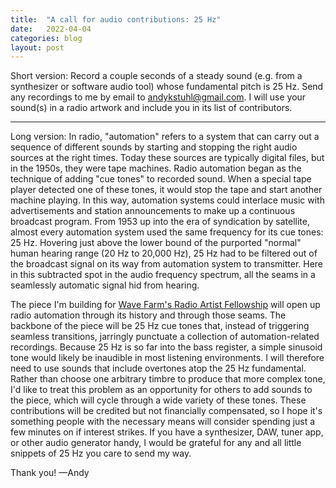 ```yaml
---
title:  "A call for audio contributions: 25 Hz"
date:   2022-04-04
categories: blog
layout: post
---
```


Short version: Record a couple seconds of a steady sound (e.g. from a synthesizer or software audio tool) whose fundamental pitch is 25 Hz. Send any recordings to me by email to [andykstuhl@gmail.com](mailto:andykstuhl@gmail.com). I will use your sound(s) in a radio artwork and include you in its list of contributors.

---

Long version: In radio, "automation" refers to a system that can carry out a sequence of different sounds by starting and stopping the right audio sources at the right times. Today these sources are typically digital files, but in the 1950s, they were tape machines. Radio automation began as the technique of adding "cue tones" to recorded sound. When a special tape player detected one of these tones, it would stop the tape and start another machine playing. In this way, automation systems could interlace music with advertisements and station announcements to make up a continuous broadcast program. From 1953 up into the era of syndication by satellite, almost every automation system used the same frequency for its cue tones: 25 Hz. Hovering just above the lower bound of the purported "normal" human hearing range (20 Hz to 20,000 Hz), 25 Hz had to be filtered out of the broadcast signal on its way from automation system to transmitter. Here in this subtracted spot in the audio frequency spectrum, all the seams in a seamlessly automatic signal hid from hearing.

The piece I'm building for [Wave Farm's Radio Artist Fellowship](https://wavefarm.org/radio/wgxc/calendar/x1x6q0) will open up radio automation through its history and through those seams. The backbone of the piece will be 25 Hz cue tones that, instead of triggering seamless transitions, jarringly punctuate a collection of automation-related recordings. Because 25 Hz is so far into the bass register, a simple sinusoid tone would likely be inaudible in most listening environments. I will therefore need to use sounds that include overtones atop the 25 Hz fundamental. Rather than choose one arbitrary timbre to produce that more complex tone, I'd like to treat this problem as an opportunity for others to add sounds to the piece, which will cycle through a wide variety of these tones. These contributions will be credited but not financially compensated, so I hope it's something people with the necessary means will consider spending just a few minutes on if interest strikes. If you have a synthesizer, DAW, tuner app, or other audio generator handy, I would be grateful for any and all little snippets of 25 Hz you care to send my way.

Thank you!
—Andy
